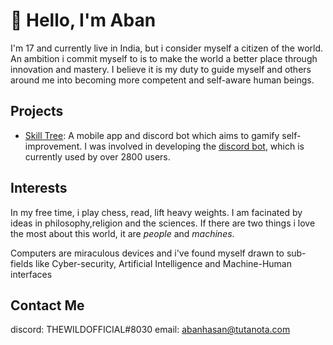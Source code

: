 # :wave: Hello, I'm Aban
I'm 17 and currently live in India, but i consider myself a citizen of the world.
An ambition i commit myself to is to make the world a better place through innovation and mastery.
I believe it is my duty to guide myself and others around me into becoming more competent and self-aware human beings.


## Projects
- [Skill Tree](https://projectskilltree.com/): A mobile app and discord bot which aims to gamify self-improvement. I was involved in developing the [discord bot](), which is currently used by over 2800 users. 

## Interests
In my free time, i play chess, read, lift heavy weights.
I am facinated by ideas in philosophy,religion and the sciences.
If there are two things i love the most about this world, it are *people* and *machines*.

Computers are miraculous devices and i've found myself drawn to sub-fields like Cyber-security, Artificial Intelligence and Machine-Human interfaces  

## Contact Me   

discord: THEWILDOFFICIAL#8030
email: abanhasan@tutanota.com


